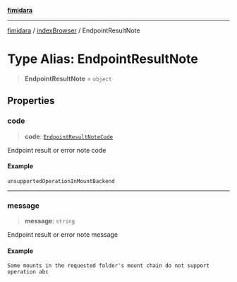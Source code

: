 [**fimidara**](../../README.md)

***

[fimidara](../../modules.md) / [indexBrowser](../README.md) / EndpointResultNote

# Type Alias: EndpointResultNote

> **EndpointResultNote** = `object`

## Properties

### code

> **code**: [`EndpointResultNoteCode`](EndpointResultNoteCode.md)

Endpoint result or error note code

#### Example

```
unsupportedOperationInMountBackend
```

***

### message

> **message**: `string`

Endpoint result or error note message

#### Example

```
Some mounts in the requested folder's mount chain do not support operation abc
```
